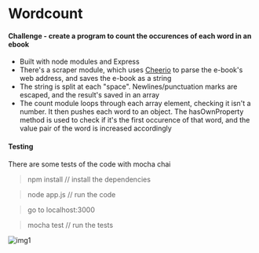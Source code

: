 Wordcount
=================

#### Challenge - create a program to count the occurences of each word in an ebook

* Built with node modules and Express
* There's a scraper module, which uses [Cheerio](https://www.npmjs.com/package/cheerio) to parse the e-book's web address, and saves the e-book as a string
* The string is split at each "space". Newlines/punctuation marks are escaped, and the result's saved in an array
* The count module loops through each array element, checking it isn't a number. It then pushes each word to an object. The hasOwnProperty method is used to check if it's the first occurence of that word, and the value pair of the word is increased accordingly

#### Testing

There are some tests of the code with mocha chai

> npm install // install the dependencies

> node app.js // run the code

> go to localhost:3000

> mocha test // run the tests

![img1]

[img1]: https://github.com/ckpantelides/wordcount/blob/master/counter.PNG
